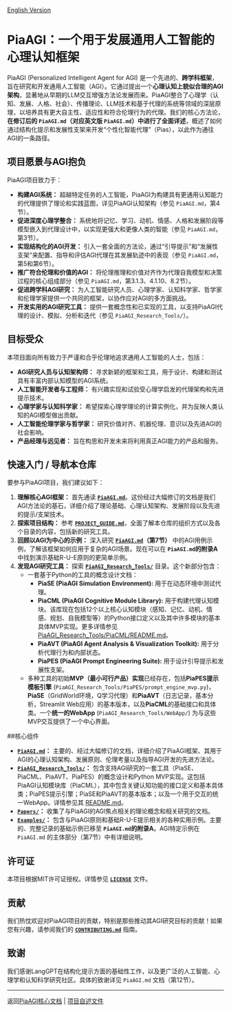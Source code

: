 [English Version](./README.md)
<!-- PiaAGI AGI Research Framework Document -->
# PiaAGI：一个用于发展通用人工智能的心理认知框架

PiaAGI (Personalized Intelligent Agent for AGI) 是一个先进的、**跨学科框架**，旨在研究和开发通用人工智能（AGI）。它通过提出一个**心理认知上貌似合理的AGI架构**，显著地从早期的LLM交互增强方法论发展而来。PiaAGI整合了心理学（认知、发展、人格、社会）、传播理论、LLM技术和基于代理的系统等领域的深层原理，以培养具有更大自主性、适应性和符合伦理行为的代理。我们的核心方法论，**在修订后的 `PiaAGI.md`（对应英文版 `PiaAGI.md`）中进行了全面详述**，概述了如何通过结构化提示和发展性支架来开发“个性化智能代理”（Pias），以此作为通往AGI的一条路径。

## 项目愿景与AGI抱负

PiaAGI项目致力于：

*   **构建AGI系统：** 超越特定任务的人工智能，PiaAGI为构建具有更通用认知能力的代理提供了理论和实践蓝图，详见PiaAGI认知架构（参见 `PiaAGI.md`，第4节）。
*   **促进深度心理学整合：** 系统地将记忆、学习、动机、情感、人格和发展阶段等模型嵌入到代理设计中，以实现更强大和更像人类的智能（参见 `PiaAGI.md`，第3节）。
*   **实现结构化的AGI开发：** 引入一套全面的方法论，通过“引导提示”和“发展性支架”来配置、指导和评估AGI代理在其发展轨迹中的表现（参见 `PiaAGI.md`，第5和第6节）。
*   **推广符合伦理和价值的AGI：** 将伦理推理和价值对齐作为代理自我模型和决策过程的核心组成部分（参见 `PiaAGI.md`，第3.1.3、4.1.10、8.2节）。
*   **促进跨学科AGI研究：** 为人工智能研究人员、心理学家、认知科学家、哲学家和伦理学家提供一个共同的框架，以协作应对AGI的多方面挑战。
*   **开发实用的AGI研究工具：** 提供一套概念性和已实现的工具，以支持PiaAGI代理的设计、模拟、分析和迭代（参见 `PiaAGI_Research_Tools/`）。

## 目标受众

本项目面向所有致力于严谨和合乎伦理地追求通用人工智能的人士，包括：

*   **AGI研究人员与认知架构师：** 寻求新颖的框架和工具，用于设计、构建和测试具有丰富内部认知模型的AGI系统。
*   **人工智能开发者与工程师：** 有兴趣实现和试验受心理学启发的代理架构和先进提示技术。
*   **心理学家与认知科学家：** 希望探索心理学理论的计算实例化，并为反映人类认知的AGI模型做出贡献。
*   **人工智能伦理学家与哲学家：** 研究价值对齐、机器伦理、意识以及先进AGI的社会影响。
*   **产品经理与远见者：** 旨在构思和开发未来将利用真正AGI能力的产品和服务。

## 快速入门 / 导航本仓库

要参与PiaAGI项目，我们建议如下：

1.  **理解核心AGI框架：** 首先通读 **[`PiaAGI.md`](PiaAGI.md)**。这份经过大幅修订的文档是我们AGI方法论的基石，详细介绍了理论基础、心理认知架构、发展阶段以及先进的提示/支架技术。
2.  **探索项目结构：** 参考 **[`PROJECT_GUIDE.md`](PROJECT_GUIDE.md)**，全面了解本仓库的组织方式以及各个目录的内容，包括新的研究工具。
3.  **回顾以AGI为中心的示例：** 深入研究 **[`PiaAGI.md`](PiaAGI.md)（第7节）** 中的AGI用例示例，了解该框架如何应用于复杂的AGI场景。现在可以在 **`PiaAGI.md`的附录A** 中找到演示基础R-U-E原则的更简单示例。
4.  **发现AGI研究工具：** 探索 **[`PiaAGI_Research_Tools/`](PiaAGI_Research_Tools/)** 目录。这个新部分包含：
    *   一套基于Python的工具的概念设计文档：
        *   **PiaSE (PiaAGI Simulation Environment):** 用于在动态环境中测试代理。
        *   **PiaCML (PiaAGI Cognitive Module Library):** 用于构建代理认知模块。该库现在包括12个以上核心认知模块（感知、记忆、动机、情感、规划、自我模型等）的Python接口定义以及其中许多模块的基本具体MVP实现。更多详情参见 [PiaAGI_Research_Tools/PiaCML/README.md](PiaAGI_Research_Tools/PiaCML/README.md)。
        *   **PiaAVT (PiaAGI Agent Analysis & Visualization Toolkit):** 用于分析代理行为和内部状态。
        *   **PiaPES (PiaAGI Prompt Engineering Suite):** 用于设计引导提示和发展性支架。
    *   多种工具的初始**MVP（最小可行产品）实现**已经存在，包括**PiaPES提示模板引擎** (`PiaAGI_Research_Tools/PiaPES/prompt_engine_mvp.py`)，**PiaSE**（GridWorld环境，Q学习代理）和**PiaAVT**（日志记录，基本分析，Streamlit Web应用）的基本版本，以及**PiaCML**的基础接口和具体类。一个**统一的WebApp** (`PiaAGI_Research_Tools/WebApp/`) 为与这些MVP交互提供了一个中心界面。

##核心组件

*   **[`PiaAGI.md`](PiaAGI.md)：** 主要的、经过大幅修订的文档，详细介绍了PiaAGI框架、其用于AGI的心理认知架构、发展原则、伦理考量以及指导AGI开发的先进方法论。
*   **[`PiaAGI_Research_Tools/`](PiaAGI_Research_Tools/)：** 包含支持AGI研究的一套工具（PiaSE、PiaCML、PiaAVT、PiaPES）的概念设计和Python MVP实现。这包括PiaAGI认知模块库（PiaCML），其中包含关键认知功能的接口定义和基本具体类；PiaPES提示引擎；PiaSE和PiaAVT的基本版本；以及一个用于交互的统一WebApp。详情参见其 [README.md](PiaAGI_Research_Tools/README.md)。
*   **[`Papers/`](Papers/)：** 收集了与PiaAGI的AGI焦点相关的理论概念和相关研究的文档。
*   **[`Examples/`](Examples/)：** 包含与PiaAGI原则和基础R-U-E提示相关的各种实用示例。主要的、完整记录的基础示例已移至 **`PiaAGI.md`的附录A**。AGI特定示例在 `PiaAGI.md` 的主体部分（第7节）中有详细说明。

## 许可证

本项目根据MIT许可证授权。详情参见 **[`LICENSE`](LICENSE)** 文件。

## 贡献

我们热忱欢迎对PiaAGI项目的贡献，特别是那些推动其AGI研究目标的贡献！如果您有兴趣，请参阅我们的 **[`CONTRIBUTING.md`](CONTRIBUTING.md)** 指南。

## 致谢

我们感谢LangGPT在结构化提示方面的基础性工作，以及更广泛的人工智能、心理学和认知科学研究社区。具体的致谢详见 `PiaAGI.md` 文档（第12节）。

---
返回[PiaAGI核心文档](PiaAGI.md) | [项目自述文件](README.md)
